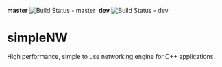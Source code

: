 **master** ![Build Status - master](http://ci.stritzl.me/buildStatus/icon?job=simpleNW)&nbsp;
**dev** ![Build Status - dev](http://ci.stritzl.me/buildStatus/icon?job=simpleNW-dev)

simpleNW  
========

High performance, simple to use networking engine for C++ applications.

